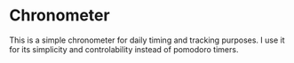 # Chronometer
 This is a simple chronometer for daily timing and tracking purposes.
 I use it for its simplicity and controlability instead of pomodoro timers.

